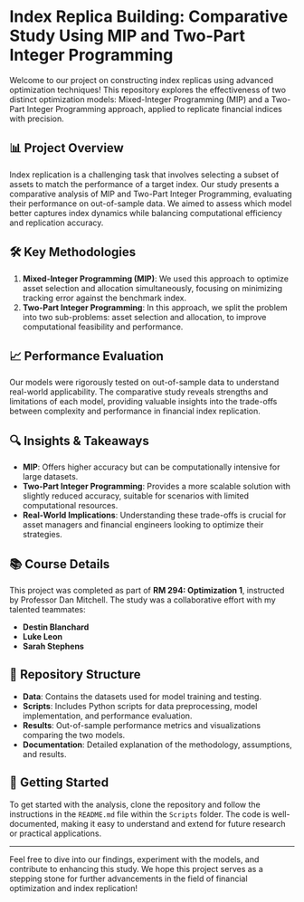 # Index Replica Building: Comparative Study Using MIP and Two-Part Integer Programming

Welcome to our project on constructing index replicas using advanced optimization techniques! This repository explores the effectiveness of two distinct optimization models: Mixed-Integer Programming (MIP) and a Two-Part Integer Programming approach, applied to replicate financial indices with precision.

## 📊 Project Overview

Index replication is a challenging task that involves selecting a subset of assets to match the performance of a target index. Our study presents a comparative analysis of MIP and Two-Part Integer Programming, evaluating their performance on out-of-sample data. We aimed to assess which model better captures index dynamics while balancing computational efficiency and replication accuracy.

## 🛠️ Key Methodologies

1. **Mixed-Integer Programming (MIP)**: We used this approach to optimize asset selection and allocation simultaneously, focusing on minimizing tracking error against the benchmark index.
2. **Two-Part Integer Programming**: In this approach, we split the problem into two sub-problems: asset selection and allocation, to improve computational feasibility and performance.

## 📈 Performance Evaluation

Our models were rigorously tested on out-of-sample data to understand real-world applicability. The comparative study reveals strengths and limitations of each model, providing valuable insights into the trade-offs between complexity and performance in financial index replication.

## 🔍 Insights & Takeaways

- **MIP**: Offers higher accuracy but can be computationally intensive for large datasets.
- **Two-Part Integer Programming**: Provides a more scalable solution with slightly reduced accuracy, suitable for scenarios with limited computational resources.
- **Real-World Implications**: Understanding these trade-offs is crucial for asset managers and financial engineers looking to optimize their strategies.

## 📚 Course Details

This project was completed as part of **RM 294: Optimization 1**, instructed by Professor Dan Mitchell. The study was a collaborative effort with my talented teammates:
- **Destin Blanchard**
- **Luke Leon**
- **Sarah Stephens**

## 🚀 Repository Structure

- **Data**: Contains the datasets used for model training and testing.
- **Scripts**: Includes Python scripts for data preprocessing, model implementation, and performance evaluation.
- **Results**: Out-of-sample performance metrics and visualizations comparing the two models.
- **Documentation**: Detailed explanation of the methodology, assumptions, and results.

## 📂 Getting Started

To get started with the analysis, clone the repository and follow the instructions in the `README.md` file within the `Scripts` folder. The code is well-documented, making it easy to understand and extend for future research or practical applications.

---

Feel free to dive into our findings, experiment with the models, and contribute to enhancing this study. We hope this project serves as a stepping stone for further advancements in the field of financial optimization and index replication!
